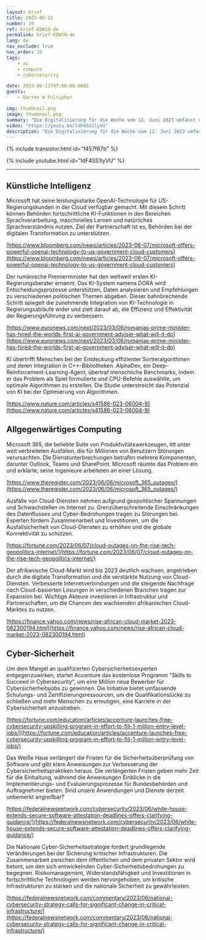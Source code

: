 ```yaml
---
layout: brief
title: 2023-06-12
number: 19
ref: brief-EDW19-de
permalink: brief-EDW19-de
lang: de
nav_exclude: true
nav_order: 19
tags:
    - ai
    - compute
    - cybersecurity

date: 2023-06-12T07:00:00.000Z
guests:
    - Darren W Pulsipher

img: thumbnail.png
image: thumbnail.png
summary: "Die Digitalisierung für die Woche vom 12. Juni 2023 umfasst die Entwicklung einer 1 Millionen Cyber-Kraft, viele Cloud-Ausfälle und künstliche Intelligenz, die Code für die C++ Standardbibliothek schreibt."
video: "https://youtu.be/ldF4SS1lyVU"
description: "Die Digitalisierung für die Woche vom 12. Juni 2023 umfasst die Entwicklung einer 1 Millionen Cyber-Kraft, viele Cloud-Ausfälle und künstliche Intelligenz, die Code für die C++ Standardbibliothek schreibt."
---
```



{% include transistor.html id="f457f67b" %}



{% include youtube.html id="ldF4SS1lyVU" %}


---

## Künstliche Intelligenz

Microsoft hat seine leistungsstarke OpenAI-Technologie für US-Regierungskunden in der Cloud verfügbar gemacht. Mit diesem Schritt können Behörden fortschrittliche KI-Funktionen in den Bereichen Sprachverarbeitung, maschinelles Lernen und natürliches Sprachverständnis nutzen. Ziel der Partnerschaft ist es, Behörden bei der digitalen Transformation zu unterstützen.

[https://www.bloomberg.com/news/articles/2023-06-07/microsoft-offers-powerful-openai-technology-to-us-government-cloud-customers](https://www.bloomberg.com/news/articles/2023-06-07/microsoft-offers-powerful-openai-technology-to-us-government-cloud-customers)

Der rumänische Premierminister hat den weltweit ersten KI-Regierungsberater ernannt. Das KI-System namens DORA wird Entscheidungsprozesse unterstützen, Daten analysieren und Empfehlungen zu verschiedenen politischen Themen abgeben. Dieser bahnbrechende Schritt spiegelt die zunehmende Integration von KI-Technologie in Regierungsabläufe wider und zielt darauf ab, die Effizienz und Effektivität der Regierungsführung zu verbessern.

[https://www.euronews.com/next/2023/03/06/romanias-prime-minister-has-hired-the-worlds-first-ai-government-adviser-what-will-it-do](https://www.euronews.com/next/2023/03/06/romanias-prime-minister-has-hired-the-worlds-first-ai-government-adviser-what-will-it-do)

KI übertrifft Menschen bei der Entdeckung effizienter Sortieralgorithmen und deren Integration in C++-Bibliotheken. AlphaDev, ein Deep-Reinforcement-Learning-Agent, übertraf menschliche Benchmarks, indem er das Problem als Spiel formulierte und CPU-Befehle auswählte, um optimale Algorithmen zu erstellen. Die Studie unterstreicht das Potenzial von KI bei der Optimierung von Algorithmen.

[https://www.nature.com/articles/s41586-023-06004-9](https://www.nature.com/articles/s41586-023-06004-9)

## Allgegenwärtiges Computing

Microsoft 365, die beliebte Suite von Produktivitätswerkzeugen, litt unter weit verbreiteten Ausfällen, die für Millionen von Benutzern Störungen verursachten. Die Dienstunterbrechungen betrafen mehrere Komponenten, darunter Outlook, Teams und SharePoint. Microsoft räumte das Problem ein und erklärte, seine Ingenieure arbeiteten an einer Lösung.

[https://www.theregister.com/2023/06/06/microsoft_365_outages/](https://www.theregister.com/2023/06/06/microsoft_365_outages/)

Ausfälle von Cloud-Diensten nehmen aufgrund geopolitischer Spannungen und Schwachstellen im Internet zu. Grenzüberschreitende Einschränkungen des Datenflusses und Cyber-Bedrohungen tragen zu Störungen bei. Experten fordern Zusammenarbeit und Investitionen, um die Ausfallsicherheit von Cloud-Diensten zu erhöhen und die globale Konnektivität zu schützen.

[https://fortune.com/2023/06/07/cloud-outages-on-the-rise-tech-geopolitics-internet/](https://fortune.com/2023/06/07/cloud-outages-on-the-rise-tech-geopolitics-internet/)

Der afrikanische Cloud-Markt wird bis 2023 deutlich wachsen, angetrieben durch die digitale Transformation und die verstärkte Nutzung von Cloud-Diensten. Verbesserte Internetverbindungen und die steigende Nachfrage nach Cloud-basierten Lösungen in verschiedenen Branchen tragen zur Expansion bei. Wichtige Akteure investieren in Infrastruktur und Partnerschaften, um die Chancen des wachsenden afrikanischen Cloud-Marktes zu nutzen.

[https://finance.yahoo.com/news/rise-african-cloud-market-2023-082300194.html](https://finance.yahoo.com/news/rise-african-cloud-market-2023-082300194.html)

## Cyber-Sicherheit

Um dem Mangel an qualifizierten Cybersicherheitsexperten entgegenzuwirken, startet Accenture das kostenlose Programm "Skills to Succeed in Cybersecurity", um eine Million neue Bewerber für Cybersicherheitsjobs zu gewinnen. Die Initiative bietet umfassende Schulungs- und Zertifizierungsressourcen, um die Qualifikationslücke zu schließen und mehr Menschen zu ermutigen, eine Karriere in der Cybersicherheit anzustreben.

[https://fortune.com/education/articles/accenture-launches-free-cybersecurity-upskilling-program-in-effort-to-fill-1-million-entry-level-jobs/](https://fortune.com/education/articles/accenture-launches-free-cybersecurity-upskilling-program-in-effort-to-fill-1-million-entry-level-jobs/)

Das Weiße Haus verlängert die Fristen für die Sicherheitsüberprüfung von Software und gibt klare Anweisungen zur Verbesserung der Cybersicherheitspraktiken heraus. Die verlängerten Fristen geben mehr Zeit für die Einhaltung, während die Anweisungen Einblicke in die Implementierungs- und Evaluierungsprozesse für Bundesbehörden und Auftragnehmer bieten. Sind unsere Anwendungen und Dienste derzeit unbemerkt angreifbar?

[https://federalnewsnetwork.com/cybersecurity/2023/06/white-house-extends-secure-software-attestation-deadlines-offers-clarifying-guidance/](https://federalnewsnetwork.com/cybersecurity/2023/06/white-house-extends-secure-software-attestation-deadlines-offers-clarifying-guidance/)

Die Nationale Cyber-Sicherheitsstrategie fordert grundlegende Veränderungen bei der Sicherung kritischer Infrastrukturen. Die Zusammenarbeit zwischen dem öffentlichen und dem privaten Sektor wird betont, um den sich entwickelnden Cyber-Sicherheitsbedrohungen zu begegnen. Risikomanagement, Widerstandsfähigkeit und Investitionen in fortschrittliche Technologien werden hervorgehoben, um kritische Infrastrukturen zu stärken und die nationale Sicherheit zu gewährleisten.

[https://federalnewsnetwork.com/commentary/2023/06/national-cybersecurity-strategy-calls-for-significant-change-in-critical-infrastructure/](https://federalnewsnetwork.com/commentary/2023/06/national-cybersecurity-strategy-calls-for-significant-change-in-critical-infrastructure/)


